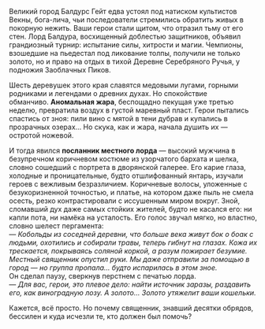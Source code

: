 Великий город Балдурс Гейт едва устоял под натиском культистов Векны, бога-лича, чьи последователи стремились обратить живых в покорную нежить. Ваши герои стали щитом, что отразил тьму от его стен. Лорд Балдура, восхищенный доблестью защитников, объявил грандиозный турнир: испытание силы, хитрости и магии. Чемпионы, взошедшие на пьедестал под ликование толпы, получили не только золото, но и право на отдых в тихой Деревне Серебряного Ручья, у подножия Заоблачных Пиков.

Шесть деревушек этого края славятся медовыми лугами, горными родниками и легендами о древних духах. Но спокойствие обманчиво. **Аномальная жара**, беспощадно пекущая уже третью неделю, превратила воздух в густой маревный пласт. Герои пытались спастись от зноя: пили вино с мятой в тени дубрав и купались в прозрачных озерах… Но скука, как и жара, начала душить их — остротой ножевой.

И тогда явился **посланник местного лорда** — высокий мужчина в безупречном коричневом костюме из узорчатого бархата и шелка, словно сошедший с портрета в дворянской галерее. Его карие глаза, холодные и проницательные, будто отшлифованный янтарь, изучали героев с вежливым безразличием. Коричневые волосы, уложенные с безукоризненной точностью, и платье, на котором даже пыль не смела осесть, резко контрастировали с иссушенным миром вокруг. Зной, сломавший дух даже самых стойких жителей, будто не касался его: ни капли пота, ни намёка на усталость. Его голос звучал мягко, но властно, словно шелест пергамента:  
— _Кобольды из соседней деревни, что больше века живут бок о боак с людьми, охотились и собирали травы, теперь гибнут на глазах. Кожа их трескается, покрываясь соляной коркой, а разум пожирает безумие. Местный священник опустил руки. Мы даже отправили за помощью в город — но группа пропала… будто испарилась в этом зное._  
Он сделал паузу, сверкнув перстнем с печатью лорда.  
— _Для вас, герои, это плевое дело: найти источник заразы, раздавить его, как виноградную лозу. А золото… Золото утяжелит ваши кошельки._

Кажется, всё просто. Но почему священник, знавший десятки обрядов, бессилен и куда исчезли те, кто должен был помочь?
